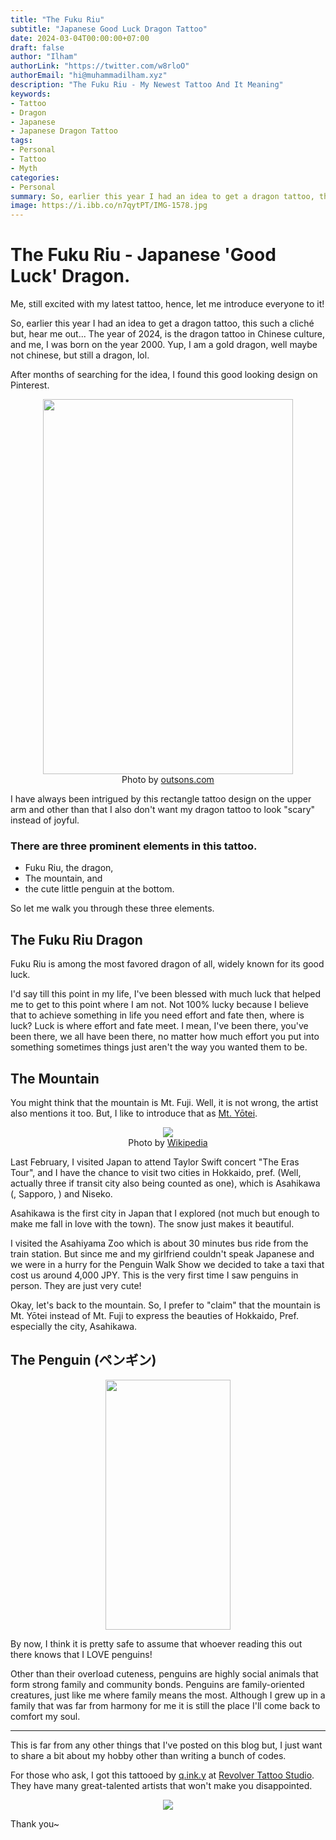 ```yaml
---
title: "The Fuku Riu"
subtitle: "Japanese Good Luck Dragon Tattoo"
date: 2024-03-04T00:00:00+07:00
draft: false
author: "Ilham"
authorLink: "https://twitter.com/w8rloO"
authorEmail: "hi@muhammadilham.xyz"
description: "The Fuku Riu - My Newest Tattoo And It Meaning"
keywords:
- Tattoo
- Dragon
- Japanese
- Japanese Dragon Tattoo
tags:
- Personal
- Tattoo
- Myth
categories:
- Personal
summary: So, earlier this year I had an idea to get a dragon tattoo, this such a cliché but, hear me out... The year of 2024, is the dragon tattoo in Chinese culture, and me, I was born on the year 2000. Yup, I am a gold dragon, well maybe not chinese, but still a dragon, lol.
image: https://i.ibb.co/n7qytPT/IMG-1578.jpg
---
```


# The Fuku Riu - Japanese 'Good Luck' Dragon.

Me, still excited with my latest tattoo, hence, let me introduce everyone to it!

So, earlier this year I had an idea to get a dragon tattoo, this such a cliché but, hear me out... The year of 2024, is the dragon tattoo in Chinese culture, and me, I was born on the year 2000. Yup, I am a gold dragon, well maybe not chinese, but still a dragon, lol.

After months of searching for the idea, I found this good looking design on Pinterest.

<p align="center">
  <img src="https://i.pinimg.com/564x/d4/f9/6f/d4f96fd2e179416974284b2b3aaea1d7.jpg" width="400" height="600"/></br>
  Photo by <a href="https://id.pinterest.com/pin/943785665648499532/">outsons.com</a>
</p>

I have always been intrigued by this rectangle tattoo design on the upper arm
and other than that I also don't want my dragon tattoo to look "scary" instead of joyful.

### There are three prominent elements in this tattoo.

- Fuku Riu, the dragon,
- The mountain, and
- the cute little penguin at the bottom.

So let me walk you through these three elements.

## The Fuku Riu Dragon

Fuku Riu is among the most favored dragon of all, widely known for its good luck.

I'd say till this point in my life,
I've been blessed with much luck that helped me to get to this point where I am not.
Not 100% lucky because I believe that to achieve something in life you need effort and fate then, where is luck?
Luck is where effort and fate meet.
I mean, I've been there, you've been there, we all have been there,
no matter how much effort you put into something sometimes things just aren't the way you wanted them to be.

## The Mountain

You might think that the mountain is Mt. Fuji.
Well, it is not wrong, the artist also mentions it too.
But, I like to introduce that as <a href="https://en.wikipedia.org/wiki/Mount_Yōtei">Mt. Yōtei</a>.

<p align="center">
  <img src="https://upload.wikimedia.org/wikipedia/commons/thumb/c/c7/Yotei-zan-from-hirafu.jpg/272px-Yotei-zan-from-hirafu.jpg"/></br>
  Photo by <a href="https://en.wikipedia.org/wiki/Mount_Yōtei">Wikipedia</a>
</p>

Last February, I visited Japan to attend Taylor Swift concert "The Eras Tour",
and I have the chance to visit two cities in Hokkaido, pref. (Well, actually three if transit city also being counted as one), which is Asahikawa (, Sapporo, ) and Niseko.

Asahikawa is the first city in Japan that I explored (not much but enough to make me fall in love with the town).
The snow just makes it beautiful.

I visited the Asahiyama Zoo which is about 30 minutes bus ride from the train station.
But since me and my girlfriend couldn't speak Japanese and we were in a hurry for the Penguin Walk Show we decided to take a taxi that cost us around 4,000 JPY.
This is the very first time I saw penguins in person. They are just very cute!

Okay, let's back to the mountain.
So, I prefer to "claim" that the mountain is Mt. Yōtei instead of Mt. Fuji to express the beauties of Hokkaido, Pref.
especially the city, Asahikawa.

## The Penguin (ペンギン)

<p align="center">
  <img src="https://i.ibb.co/jk3wf5Y/GHp-L7-Q4bo-AAS1y-I.jpg" width="200" height="400"/></br>
</p>

By now, I think it is pretty safe to assume that whoever reading this out there knows that I LOVE penguins!

Other than their overload cuteness, penguins are highly social animals that form strong family and community bonds.
Penguins are family-oriented creatures, just like me where family means the most.
Although I grew up in a family that was far from harmony
for me it is still the place I'll come back to comfort my soul.

---

This is far from any other things that I've posted on this blog but,
I just want to share a bit about my hobby other than writing a bunch of codes.

For those who ask,
I got this tattooed by [q.ink.y](https://www.instagram.com/q.ink.y) at [Revolver Tattoo Studio](https://www.instagram.com/revolver_id).
They have many great-talented artists that won't make you disappointed.

<p align="center">
  <img src="https://i.ibb.co/Sw7S83x/F1-F2-E909-98-CF-415-C-B7-A0-953-E402-A8841-2.jpg"/></br>
</p>


Thank you~
